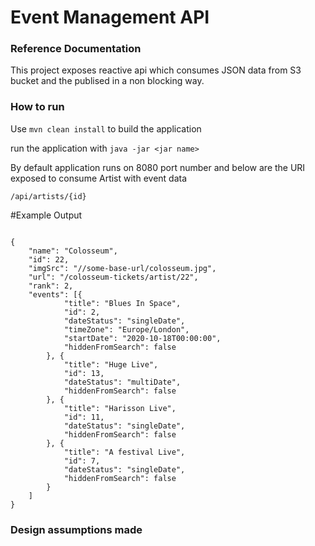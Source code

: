 # Event Management API

### Reference Documentation
This project exposes reactive api which consumes JSON data from S3 bucket and the publised in a non blocking way.

### How to run

Use ``mvn clean install`` to build the application

run the application with `` java -jar <jar name> ``

By default application runs on 8080 port number and below are the URI exposed to consume Artist with event data

```
/api/artists/{id}

```

#Example Output

```

{
    "name": "Colosseum",
    "id": 22,
    "imgSrc": "//some-base-url/colosseum.jpg",
    "url": "/colosseum-tickets/artist/22",
    "rank": 2,
    "events": [{
            "title": "Blues In Space",
            "id": 2,
            "dateStatus": "singleDate",
            "timeZone": "Europe/London",
            "startDate": "2020-10-18T00:00:00",
            "hiddenFromSearch": false
        }, {
            "title": "Huge Live",
            "id": 13,
            "dateStatus": "multiDate",
            "hiddenFromSearch": false
        }, {
            "title": "Harisson Live",
            "id": 11,
            "dateStatus": "singleDate",
            "hiddenFromSearch": false
        }, {
            "title": "A festival Live",
            "id": 7,
            "dateStatus": "singleDate",
            "hiddenFromSearch": false
        }
    ]
}

```

### Design assumptions made


